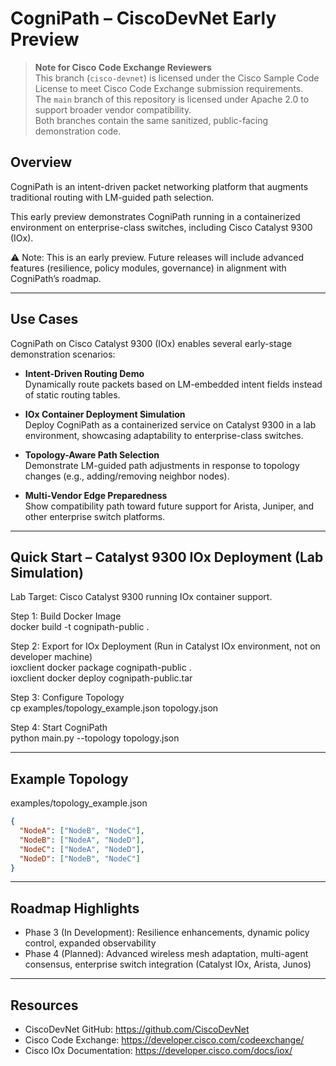 # CogniPath – CiscoDevNet Early Preview

> **Note for Cisco Code Exchange Reviewers**  
> This branch (`cisco-devnet`) is licensed under the Cisco Sample Code License to meet Cisco Code Exchange submission requirements.  
> The `main` branch of this repository is licensed under Apache 2.0 to support broader vendor compatibility.  
> Both branches contain the same sanitized, public-facing demonstration code.

## Overview
CogniPath is an intent-driven packet networking platform that augments traditional routing with LM-guided path selection.

This early preview demonstrates CogniPath running in a containerized environment on enterprise-class switches, including Cisco Catalyst 9300 (IOx).

⚠️ Note: This is an early preview. Future releases will include advanced features (resilience, policy modules, governance) in alignment with CogniPath’s roadmap.

---

## Use Cases

CogniPath on Cisco Catalyst 9300 (IOx) enables several early-stage demonstration scenarios:

- **Intent-Driven Routing Demo**  
  Dynamically route packets based on LM-embedded intent fields instead of static routing tables.

- **IOx Container Deployment Simulation**  
  Deploy CogniPath as a containerized service on Catalyst 9300 in a lab environment, showcasing adaptability to enterprise-class switches.

- **Topology-Aware Path Selection**  
  Demonstrate LM-guided path adjustments in response to topology changes (e.g., adding/removing neighbor nodes).

- **Multi-Vendor Edge Preparedness**  
  Show compatibility path toward future support for Arista, Juniper, and other enterprise switch platforms.

---

## Quick Start – Catalyst 9300 IOx Deployment (Lab Simulation)
Lab Target: Cisco Catalyst 9300 running IOx container support.

Step 1: Build Docker Image  
    docker build -t cognipath-public .

Step 2: Export for IOx Deployment (Run in Catalyst IOx environment, not on developer machine)  
    ioxclient docker package cognipath-public .  
    ioxclient docker deploy cognipath-public.tar

Step 3: Configure Topology  
    cp examples/topology_example.json topology.json

Step 4: Start CogniPath  
    python main.py --topology topology.json

---

## Example Topology
examples/topology_example.json

```json
{
  "NodeA": ["NodeB", "NodeC"],
  "NodeB": ["NodeA", "NodeD"],
  "NodeC": ["NodeA", "NodeD"],
  "NodeD": ["NodeB", "NodeC"]
}
```

---

## Roadmap Highlights
- Phase 3 (In Development): Resilience enhancements, dynamic policy control, expanded observability
- Phase 4 (Planned): Advanced wireless mesh adaptation, multi-agent consensus, enterprise switch integration (Catalyst IOx, Arista, Junos)

---

## Resources
- CiscoDevNet GitHub: https://github.com/CiscoDevNet
- Cisco Code Exchange: https://developer.cisco.com/codeexchange/
- Cisco IOx Documentation: https://developer.cisco.com/docs/iox/
